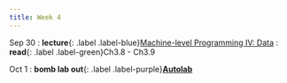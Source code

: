 ```yaml
---
title: Week 4
---
```


Sep 30
: **lecture**{: .label .label-blue}[Machine-level Programming IV: Data](/ics-fa24/assets/lec/07-machine-data.pdf)
  : **read**{: .label .label-green}Ch3.8 - Ch3.9

Oct 1
: **bomb lab out**{: .label .label-purple}[**Autolab**](https://autolab.pku.edu.cn/courses/ICS/assessments/bomblab)